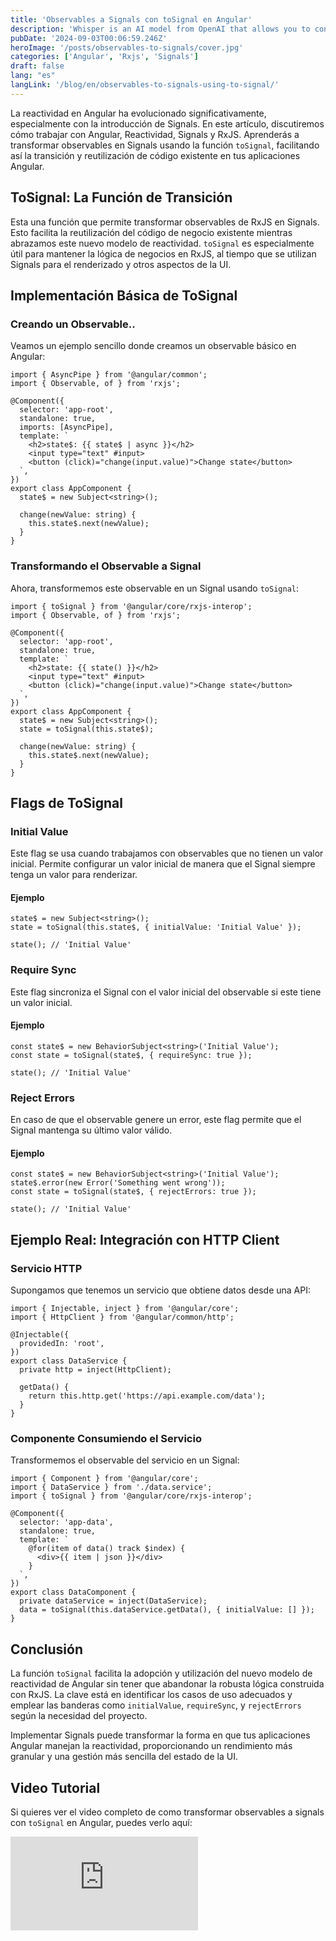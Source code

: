 ```yaml
---
title: 'Observables a Signals con toSignal en Angular'
description: 'Whisper is an AI model from OpenAI that allows you to convert any audio to text with high quality and accuracy.'
pubDate: '2024-09-03T00:06:59.246Z'
heroImage: '/posts/observables-to-signals/cover.jpg'
categories: ['Angular', 'Rxjs', 'Signals']
draft: false
lang: "es"
langLink: '/blog/en/observables-to-signals-using-to-signal/'
---
```


La reactividad en Angular ha evolucionado significativamente, especialmente con la introducción de Signals. En este artículo, discutiremos cómo trabajar con Angular, Reactividad, Signals y RxJS. Aprenderás a transformar observables en Signals usando la función `toSignal`, facilitando así la transición y reutilización de código existente en tus aplicaciones Angular.

## ToSignal: La Función de Transición

Esta una función que permite transformar observables de RxJS en Signals. Esto facilita la reutilización del código de negocio existente mientras abrazamos este nuevo modelo de reactividad. `toSignal` es especialmente útil para mantener la lógica de negocios en RxJS, al tiempo que se utilizan Signals para el renderizado y otros aspectos de la UI.

## Implementación Básica de ToSignal

### Creando un Observable..

Veamos un ejemplo sencillo donde creamos un observable básico en Angular:

```angular-ts
import { AsyncPipe } from '@angular/common';
import { Observable, of } from 'rxjs';

@Component({
  selector: 'app-root',
  standalone: true,
  imports: [AsyncPipe],
  template: `
    <h2>state$: {{ state$ | async }}</h2>
    <input type="text" #input>
    <button (click)="change(input.value)">Change state</button>
  `,
})
export class AppComponent {
  state$ = new Subject<string>();

  change(newValue: string) {
    this.state$.next(newValue);
  }
}
```

### Transformando el Observable a Signal

Ahora, transformemos este observable en un Signal usando `toSignal`:

```angular-ts
import { toSignal } from '@angular/core/rxjs-interop';
import { Observable, of } from 'rxjs';

@Component({
  selector: 'app-root',
  standalone: true,
  template: `
    <h2>state: {{ state() }}</h2>
    <input type="text" #input>
    <button (click)="change(input.value)">Change state</button>
  `,
})
export class AppComponent {
  state$ = new Subject<string>();
  state = toSignal(this.state$);

  change(newValue: string) {
    this.state$.next(newValue);
  }
}
```

## Flags de ToSignal

### Initial Value

Este flag se usa cuando trabajamos con observables que no tienen un valor inicial. Permite configurar un valor inicial de manera que el Signal siempre tenga un valor para renderizar.

#### Ejemplo

```angular-ts
state$ = new Subject<string>();
state = toSignal(this.state$, { initialValue: 'Initial Value' });

state(); // 'Initial Value'
```

### Require Sync

Este flag sincroniza el Signal con el valor inicial del observable si este tiene un valor inicial.

#### Ejemplo

```angular-ts
const state$ = new BehaviorSubject<string>('Initial Value');
const state = toSignal(state$, { requireSync: true });

state(); // 'Initial Value'
```

### Reject Errors

En caso de que el observable genere un error, este flag permite que el Signal mantenga su último valor válido.

#### Ejemplo

```angular-ts
const state$ = new BehaviorSubject<string>('Initial Value');
state$.error(new Error('Something went wrong'));
const state = toSignal(state$, { rejectErrors: true });

state(); // 'Initial Value'
```

## Ejemplo Real: Integración con HTTP Client

### Servicio HTTP

Supongamos que tenemos un servicio que obtiene datos desde una API:

```angular-ts
import { Injectable, inject } from '@angular/core';
import { HttpClient } from '@angular/common/http';

@Injectable({
  providedIn: 'root',
})
export class DataService {
  private http = inject(HttpClient);

  getData() {
    return this.http.get('https://api.example.com/data');
  }
}
```

### Componente Consumiendo el Servicio

Transformemos el observable del servicio en un Signal:

```angular-ts
import { Component } from '@angular/core';
import { DataService } from './data.service';
import { toSignal } from '@angular/core/rxjs-interop';

@Component({
  selector: 'app-data',
  standalone: true,
  template: `
    @for(item of data() track $index) {
      <div>{{ item | json }}</div>
    }
  `,
})
export class DataComponent {
  private dataService = inject(DataService);
  data = toSignal(this.dataService.getData(), { initialValue: [] });
}
```

## Conclusión

La función `toSignal` facilita la adopción y utilización del nuevo modelo de reactividad de Angular sin tener que abandonar la robusta lógica construida con RxJS. La clave está en identificar los casos de uso adecuados y emplear las banderas como `initialValue`, `requireSync`, y `rejectErrors` según la necesidad del proyecto.

Implementar Signals puede transformar la forma en que tus aplicaciones Angular manejan la reactividad, proporcionando un rendimiento más granular y una gestión más sencilla del estado de la UI.

## Video Tutorial

Si quieres ver el video completo de como transformar observables a signals con `toSignal` en Angular, puedes verlo aquí:

<iframe class="w-full aspect-video" src="https://www.youtube-nocookie.com/embed/hoYIUe_e4Rs?si=KJIonl22ilMgRdze" title="YouTube video player" frameborder="0" allow="accelerometer; autoplay; clipboard-write; encrypted-media; gyroscope; picture-in-picture; web-share" referrerpolicy="strict-origin-when-cross-origin" allowfullscreen></iframe>
